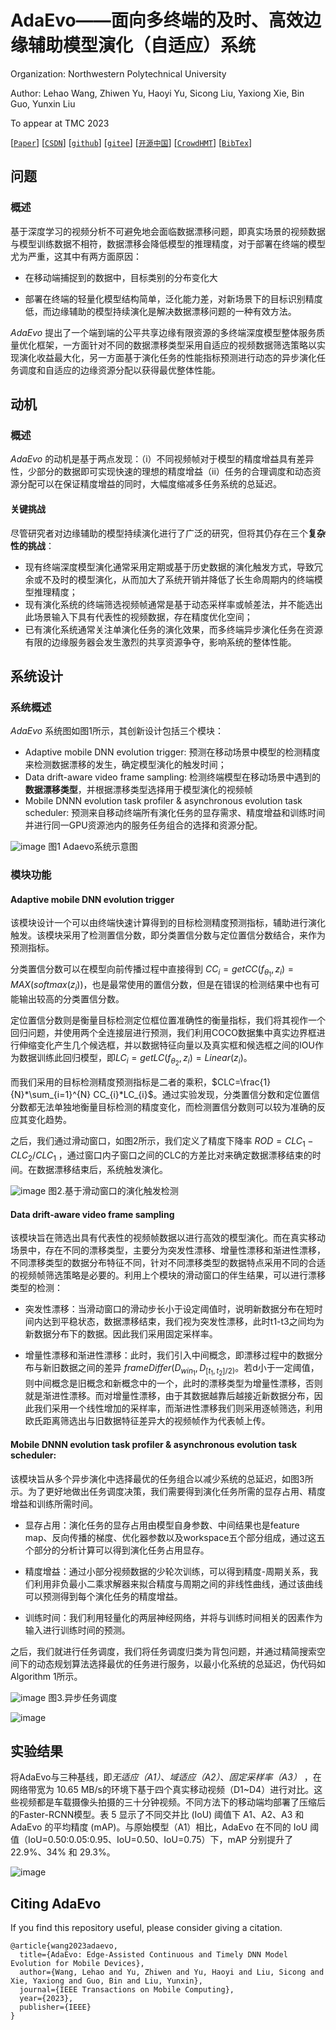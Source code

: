 # AdaEvo——面向多终端的及时、高效边缘辅助模型演化（自适应）系统

Organization: Northwestern Polytechnical University

Author: Lehao Wang, Zhiwen Yu, Haoyi Yu, Sicong Liu, Yaxiong Xie, Bin Guo, Yunxin Liu

To appear at TMC 2023

[[`Paper`](https://facebookresearch.github.io/ImageBind/paper)] [[`CSDN`](https://ai.facebook.com/blog/imagebind-six-modalities-binding-ai/)] [[`github`](https://imagebind.metademolab.com/)] [[`gitee`](https://dl.fbaipublicfiles.com/imagebind/imagebind_video.mp4)] [[`开源中国`](https://dl.fbaipublicfiles.com/imagebind/imagebind_video.mp4)] [[`CrowdHMT`](https://dl.fbaipublicfiles.com/imagebind/imagebind_video.mp4)] [[`BibTex`](#citing-imagebind)]

## 问题

### 概述

基于深度学习的视频分析不可避免地会面临数据漂移问题，即真实场景的视频数据与模型训练数据不相符，数据漂移会降低模型的推理精度，对于部署在终端的模型尤为严重，这其中有两方面原因：

- 在移动端捕捉到的数据中，目标类别的分布变化大

- 部署在终端的轻量化模型结构简单，泛化能力差，对新场景下的目标识别精度低，而边缘辅助的模型持续演化是解决数据漂移问题的一种有效方法。

*AdaEvo* 提出了一个端到端的公平共享边缘有限资源的多终端深度模型整体服务质量优化框架，一方面针对不同的数据漂移类型采用自适应的视频数据筛选策略以实现演化收益最大化，另一方面基于演化任务的性能指标预测进行动态的异步演化任务调度和自适应的边缘资源分配以获得最优整体性能。



## 动机

### 概述

*AdaEvo* 的动机是基于两点发现：（i）不同视频帧对于模型的精度增益具有差异性，少部分的数据即可实现快速的理想的精度增益（ii）任务的合理调度和动态资源分配可以在保证精度增益的同时，大幅度缩减多任务系统的总延迟。

#### 关键挑战

尽管研究者对边缘辅助的模型持续演化进行了广泛的研究，但将其仍存在三个**复杂性的挑战**：

- 现有终端深度模型演化通常采用定期或基于历史数据的演化触发方式，导致冗余或不及时的模型演化，从而加大了系统开销并降低了长生命周期内的终端模型推理精度；
- 现有演化系统的终端筛选视频帧通常是基于动态采样率或帧差法，并不能选出此场景输入下具有代表性的视频数据，存在精度优化空间；
- 已有演化系统通常关注单演化任务的演化效果，而多终端异步演化任务在资源有限的边缘服务器会发生激烈的共享资源争夺，影响系统的整体性能。

## 系统设计

### 系统概述

*AdaEvo* 系统图如图1所示，其创新设计包括三个模块：

- Adaptive mobile DNN evolution trigger: 预测在移动场景中模型的检测精度来检测数据漂移的发生，确定模型演化的触发时间；
- Data drift-aware video frame sampling: 检测终端模型在移动场景中遇到的**数据漂移类型**，并根据漂移类型选择用于模型演化的视频帧
- Mobile DNNN evolution task profiler & asynchronous evolution task scheduler: 预测来自移动终端所有演化任务的显存需求、精度增益和训练时间并进行同一GPU资源池内的服务任务组合的选择和资源分配。

![image](https://github.com/user-attachments/assets/2f234cb0-5dee-4077-890e-771bdb3998a8)
图1 Adaevo系统示意图

### 模块功能

#### Adaptive mobile DNN evolution trigger

该模块设计一个可以由终端快速计算得到的目标检测精度预测指标，辅助进行演化触发。该模块采用了检测置信分数，即分类置信分数与定位置信分数结合，来作为预测指标。

分类置信分数可以在模型向前传播过程中直接得到 $CC_{i}=getCC(f_{θ_{1}},z_{i})=MAX(softmax(z_{i}))$，也是最常使用的置信分数，但是在错误的检测结果中也有可能输出较高的分类置信分数。

定位置信分数则是衡量目标检测定位框位置准确性的衡量指标，我们将其视作一个回归问题，并使用两个全连接层进行预测，我们利用COCO数据集中真实边界框进行伸缩变化产生几个候选框，并以数据特征向量以及真实框和候选框之间的IOU作为数据训练此回归模型，即$LC_{i}=getLC(f_{θ_{2}},z_{i})=Linear(z_{i})$。

而我们采用的目标检测精度预测指标是二者的乘积，$CLC=\frac{1}{N}*\sum_{i=1}^{N} CC_{i}*LC_{i}$。通过实验发现，分类置信分数和定位置信分数都无法单独地衡量目标检测的精度变化，而检测置信分数则可以较为准确的反应其变化趋势。

之后，我们通过滑动窗口，如图2所示，我们定义了精度下降率 $ROD=CLC_{1}−CLC_{2}/CLC_{1}$ ，通过窗口内子窗口之间的CLC的方差比对来确定数据漂移结束的时间。在数据漂移结束后，系统触发演化。

![image](https://github.com/user-attachments/assets/383f0636-8fe3-45db-a94d-13f503dbe39d)
图2.基于滑动窗口的演化触发检测

#### Data drift-aware video frame sampling

该模块旨在筛选出具有代表性的视频帧数据以进行高效的模型演化。而在真实移动场景中，存在不同的漂移类型，主要分为突发性漂移、增量性漂移和渐进性漂移，不同漂移类型的数据分布特征不同，针对不同漂移类型的数据特点采用不同的合适的视频帧筛选策略是必要的。利用上个模块的滑动窗口的伴生结果，可以进行漂移类型的检测：

- 突发性漂移：当滑动窗口的滑动步长小于设定阈值时，说明新数据分布在短时间内达到平稳状态，数据漂移结束，我们视为突发性漂移，此时t1-t3之间均为新数据分布下的数据。因此我们采用固定采样率。

- 增量性漂移和渐进性漂移：此时，我们引入中间概念，即漂移过程中的数据分布与新旧数据之间的差异 $frameDiffer(D_{win_{1}},D_{[t_{1},t_{2}]/2)}$。若d小于一定阈值，则中间概念是旧概念和新概念中的一个，此时的漂移类型为增量性漂移，否则就是渐进性漂移。而对增量性漂移，由于其数据越靠后越接近新数据分布，因此我们采用一个线性增加的采样率，而渐进性漂移我们则采用逐帧筛选，利用欧氏距离筛选出与旧数据特征差异大的视频帧作为代表帧上传。



#### Mobile DNNN evolution task profiler & asynchronous evolution task scheduler: 

该模块旨从多个异步演化中选择最优的任务组合以减少系统的总延迟，如图3所示。为了更好地做出任务调度决策，我们需要得到演化任务所需的显存占用、精度增益和训练所需时间。

- 显存占用：演化任务的显存占用由模型自身参数、中间结果也是feature map、反向传播的梯度、优化器参数以及workspace五个部分组成，通过这五个部分的分析计算可以得到演化任务占用显存。

- 精度增益：通过小部分视频数据的少轮次训练，可以得到精度-周期关系，我们利用非负最小二乘求解器来拟合精度与周期之间的非线性曲线，通过该曲线可以预测得到每个演化任务的精度增益。

- 训练时间：我们利用轻量化的两层神经网络，并将与训练时间相关的因素作为输入进行训练时间的预测。

之后，我们就进行任务调度，我们将任务调度归类为背包问题，并通过精简搜索空间下的动态规划算法选择最优的任务进行服务，以最小化系统的总延迟，伪代码如Algorithm 1所示。

![image](https://github.com/user-attachments/assets/4ddccc3d-d73f-482d-9ab5-e6935b4210ab)
图3.异步任务调度

![image](https://github.com/user-attachments/assets/f4aa9c86-0501-4b06-96c9-349802e0b6a8)


## 实验结果

将AdaEvo与三种基线，即*无适应（A1）*、*域适应（A2）*、*固定采样率（A3）* ，在网络带宽为 10.65 MB/s的环境下基于四个真实移动视频（D1~D4）进行对比。这些视频都是车载摄像头拍摄的三十分钟视频。不同方法下的移动端均部署了压缩后的Faster-RCNN模型。表 5 显示了不同交并比 (IoU) 阈值下 A1、A2、A3 和 AdaEvo 的平均精度 (mAP)。与原始模型（A1）相比，AdaEvo 在不同的 IoU 阈值（IoU=0.50:0.05:0.95、IoU=0.50、IoU=0.75）下，mAP 分别提升了 22.9%、34% 和 29.3%。

![image](https://github.com/user-attachments/assets/4f8e0908-098b-4e32-afab-b464406b73e6)




## Citing AdaEvo

If you find this repository useful, please consider giving a citation.

```
@article{wang2023adaevo,
  title={AdaEvo: Edge-Assisted Continuous and Timely DNN Model Evolution for Mobile Devices},
  author={Wang, Lehao and Yu, Zhiwen and Yu, Haoyi and Liu, Sicong and Xie, Yaxiong and Guo, Bin and Liu, Yunxin},
  journal={IEEE Transactions on Mobile Computing},
  year={2023},
  publisher={IEEE}
}  
```



